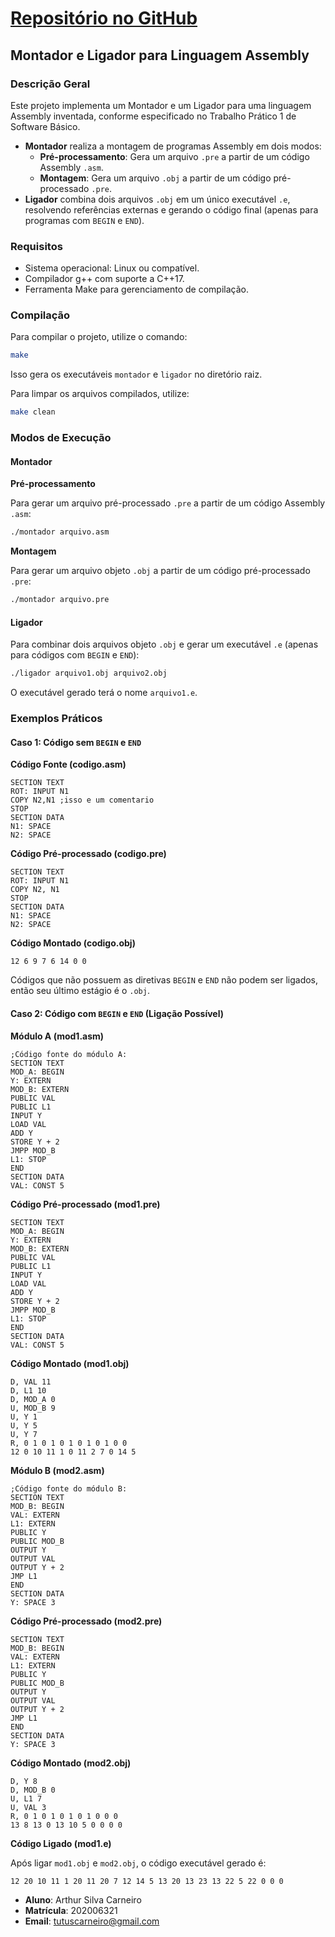 # [Repositório no GitHub](https://github.com/Silva015/t1sb-montador-ligador)

## Montador e Ligador para Linguagem Assembly

### Descrição Geral

Este projeto implementa um Montador e um Ligador para uma linguagem Assembly inventada, conforme especificado no Trabalho Prático 1 de Software Básico.

- **Montador** realiza a montagem de programas Assembly em dois modos:
  - **Pré-processamento**: Gera um arquivo `.pre` a partir de um código Assembly `.asm`.
  - **Montagem**: Gera um arquivo `.obj` a partir de um código pré-processado `.pre`.
- **Ligador** combina dois arquivos `.obj` em um único executável `.e`, resolvendo referências externas e gerando o código final (apenas para programas com `BEGIN` e `END`).

### Requisitos

- Sistema operacional: Linux ou compatível.
- Compilador g++ com suporte a C++17.
- Ferramenta Make para gerenciamento de compilação.

### Compilação

Para compilar o projeto, utilize o comando:

```sh
make
```

Isso gera os executáveis `montador` e `ligador` no diretório raiz.

Para limpar os arquivos compilados, utilize:

```sh
make clean
```

### Modos de Execução

#### Montador

**Pré-processamento**

Para gerar um arquivo pré-processado `.pre` a partir de um código Assembly `.asm`:

```sh
./montador arquivo.asm
```

**Montagem**

Para gerar um arquivo objeto `.obj` a partir de um código pré-processado `.pre`:

```sh
./montador arquivo.pre
```

#### Ligador

Para combinar dois arquivos objeto `.obj` e gerar um executável `.e` (apenas para códigos com `BEGIN` e `END`):

```sh
./ligador arquivo1.obj arquivo2.obj
```

O executável gerado terá o nome `arquivo1.e`.

### Exemplos Práticos

#### Caso 1: Código sem `BEGIN` e `END`

**Código Fonte (codigo.asm)**

```assembly
SECTION TEXT
ROT: INPUT N1
COPY N2,N1 ;isso e um comentario
STOP
SECTION DATA
N1: SPACE
N2: SPACE
```

**Código Pré-processado (codigo.pre)**

```assembly
SECTION TEXT
ROT: INPUT N1
COPY N2, N1
STOP
SECTION DATA
N1: SPACE
N2: SPACE
```

**Código Montado (codigo.obj)**

```
12 6 9 7 6 14 0 0
```

Códigos que não possuem as diretivas `BEGIN` e `END` não podem ser ligados, então seu último estágio é o `.obj`.

#### Caso 2: Código com `BEGIN` e `END` (Ligação Possível)

**Módulo A (mod1.asm)**

```assembly
;Código fonte do módulo A:
SECTION TEXT
MOD_A: BEGIN
Y: EXTERN
MOD_B: EXTERN
PUBLIC VAL
PUBLIC L1
INPUT Y
LOAD VAL
ADD Y
STORE Y + 2
JMPP MOD_B
L1: STOP
END
SECTION DATA
VAL: CONST 5
```

**Código Pré-processado (mod1.pre)**

```assembly
SECTION TEXT
MOD_A: BEGIN
Y: EXTERN
MOD_B: EXTERN
PUBLIC VAL
PUBLIC L1
INPUT Y
LOAD VAL
ADD Y
STORE Y + 2
JMPP MOD_B
L1: STOP
END
SECTION DATA
VAL: CONST 5
```

**Código Montado (mod1.obj)**

```
D, VAL 11
D, L1 10
D, MOD_A 0
U, MOD_B 9
U, Y 1
U, Y 5
U, Y 7
R, 0 1 0 1 0 1 0 1 0 1 0 0 
12 0 10 11 1 0 11 2 7 0 14 5
```

**Módulo B (mod2.asm)**

```assembly
;Código fonte do módulo B:
SECTION TEXT
MOD_B: BEGIN
VAL: EXTERN
L1: EXTERN
PUBLIC Y
PUBLIC MOD_B
OUTPUT Y
OUTPUT VAL
OUTPUT Y + 2
JMP L1
END
SECTION DATA
Y: SPACE 3
```

**Código Pré-processado (mod2.pre)**

```assembly
SECTION TEXT
MOD_B: BEGIN
VAL: EXTERN
L1: EXTERN
PUBLIC Y
PUBLIC MOD_B
OUTPUT Y
OUTPUT VAL
OUTPUT Y + 2
JMP L1
END
SECTION DATA
Y: SPACE 3
```

**Código Montado (mod2.obj)**

```
D, Y 8
D, MOD_B 0
U, L1 7
U, VAL 3
R, 0 1 0 1 0 1 0 1 0 0 0 
13 8 13 0 13 10 5 0 0 0 0
```

**Código Ligado (mod1.e)**

Após ligar `mod1.obj` e `mod2.obj`, o código executável gerado é:

```
12 20 10 11 1 20 11 20 7 12 14 5 13 20 13 23 13 22 5 22 0 0 0
```

- **Aluno**: Arthur Silva Carneiro
- **Matrícula**: 202006321
- **Email**: tutuscarneiro@gmail.com